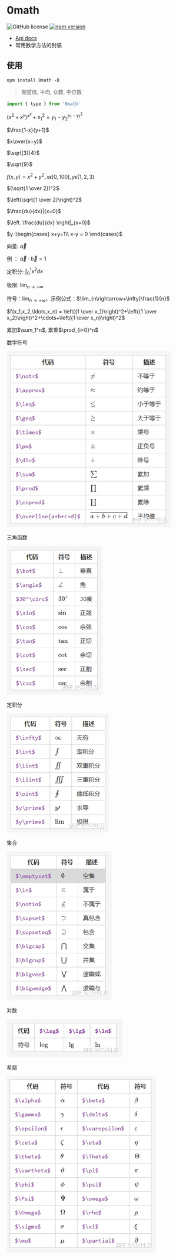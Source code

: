 # 0math

![GitHub license](https://img.shields.io/badge/license-MIT-blue.svg) [![npm version](https://img.shields.io/npm/v/0math.svg?style=flat)](https://www.npmjs.com/package/0math)

- [Api docs](https://0math.github.io/)
- 常用数学方法的封装

## 使用

```shell
npm install 0math -D
```

> 期望值, 平均, 众数, 中位数

```js
import { type } from '0math'
```

 $(x^2 + x^y )^{x^y}+ x_1^2= y_1 - y_2^{x_1-y_1^2}$

 $\frac{1-x}{y+1}$

 $x\over{x+y}$

 $\sqrt[3]{4}$

 $\sqrt{9}$

 $f(x, y) = x^2 + y^2, x \epsilon [0, 100], y \epsilon \{1,2,3\}$

$(\sqrt{1 \over 2})^2$

 $\left(\sqrt{1 \over 2}\right)^2$

 $\frac{du}{dx}|{x=0}$

 $\left. \frac{du}{dx} \right|_{x=0}$

 $y :\begin{cases} x+y=1\\ x-y = 0 \end{cases}$

 向量: $\vec{a}$

例 ： $\vec a \cdot \vec b = 1$

定积分: $\int_0^1x^2dx$

极限: $\lim_{n\rightarrow+\infty}$

符号：$\lim_{n\rightarrow+\infty}$，示例公式：$\lim_{n\rightarrow+\infty}\frac{1}{n}$

$f(x_1,x_2,\ldots,x_n) = \left({1 \over x_1}\right)^2+\left({1 \over x_2}\right)^2+\cdots+\left({1 \over x_n}\right)^2$

累加$\sum_1^n$, 累乘$\prod_{i=0}^n$

数学符号

![](./__assets__/README-2022-12-31-22-08-48.png)

三角函数

![](./__assets__/README-2022-12-31-22-08-59.png)

定积分

![](./__assets__/README-2022-12-31-22-09-42.png)

集合

![](./__assets__/README-2022-12-31-22-09-53.png)

对数

![](./__assets__/README-2022-12-31-22-11-01.png)

希腊

![](./__assets__/README-2022-12-31-22-11-20.png)
